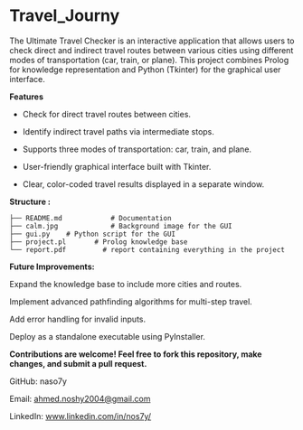 # Travel_Journy
The Ultimate Travel Checker is an interactive application that allows users to check direct and indirect travel routes between various cities using different modes of transportation (car, train, or plane). This project combines Prolog for knowledge representation and Python (Tkinter) for the graphical user interface.

**Features**

- Check for direct travel routes between cities.

- Identify indirect travel paths via intermediate stops.

- Supports three modes of transportation: car, train, and plane.

- User-friendly graphical interface built with Tkinter.

- Clear, color-coded travel results displayed in a separate window.

**Structure :** 
```ultimate-travel-checker/
├── README.md            # Documentation
├── calm.jpg             # Background image for the GUI
├── gui.py    # Python script for the GUI
├── project.pl       # Prolog knowledge base
└── report.pdf         # report containing everything in the project
```


**Future Improvements:** 

Expand the knowledge base to include more cities and routes.

Implement advanced pathfinding algorithms for multi-step travel.

Add error handling for invalid inputs.

Deploy as a standalone executable using PyInstaller.

**Contributions are welcome! Feel free to fork this repository, make changes, and submit a pull request.**


GitHub: naso7y

Email: ahmed.noshy2004@gmail.com

LinkedIn: www.linkedin.com/in/nos7y/
